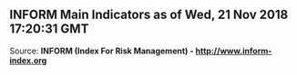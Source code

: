 ## INFORM Main Indicators as of Wed, 21 Nov 2018 17:20:31 GMT

Source: **INFORM (Index For Risk Management) - http://www.inform-index.org**